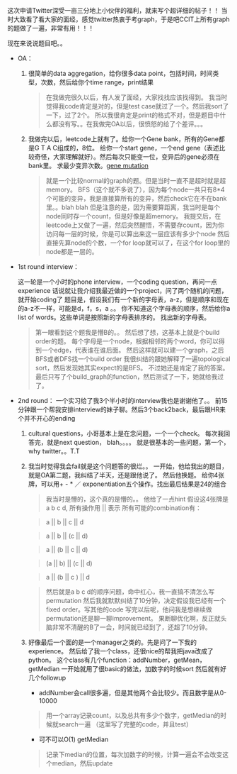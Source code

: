 这次申请Twitter深受一亩三分地上小伙伴的福利，就来写个超详细的帖子！！
当时大致看了看大家的面经，感觉twitter热衷于考graph，于是吧CCIT上所有graph的题做了一遍，非常有用！！！

现在来说说题目吧。。
- OA：
    1. 很简单的data aggregation，给你很多data point，包括时间，时间类型，次数，然后给你个time range，print结果

       > 在我做完很久以后，有人发了面经，大家找找应该找得到。
    我当时觉得我code肯定是对的，但是test case就过了一个。然后我sort了一下，过了2个。
    所以我很肯定是print的格式不对，但是题目中什么都没有写。。在我做完OA以后，很愤怒的给了个差评。。。

    2. 我做完以后，leetcode上就有了。给你一个Gene bank，所有的Gene都是G T A C组成的，8位。
    给你一个start gene，一个end gene（表述比较奇怪，大家理解就好）。然后每次只能变一位，变异后的gene必须在bank里。
    求最少变异次数。[gene mutation](https://leetcode.com/problems/minimum-genetic-mutation/)

        > 就是一个比较normal的graph的题。但是当时一直不是超时就是超memory。
    BFS（这个就不多说了），因为每个node一共只有8*4个可能的变异，我是直接算所有的变异，然后check它在不在bank里。。blah blah
    但是注意的是，因为需要算距离，我当时是每个node同时存一个count，但是好像是超memory。
    我提交后，在leetcode上又做了一遍，然后突然醒悟，不需要存count，因为你访问每一层的时候，你是可以算出来这一层应该有多少个node
    然后直接先算node的个数，一个for loop就可以了，在这个for loop里的node都是一层的。

- 1st round interview：

   这一轮是一个小时的phone interview，一个coding question，再问一点experience
话说就让我介绍我最近做的一个project，问了两个随机的问题，就开始coding了
题目是，假设我们有一个新的字母表，a-z，但是顺序和现在的a-z不一样，可能是d，f，s，a 。。
你不知道这个字母表的顺序，然后给你a list of words。这些单词是按照新的字母表排序的。
找出新的字母表。

   > 第一眼看到这个题我是懵B的。。
然后想了想，这基本上就是个build order的题。
每个字母是一个node，根据相邻的两个word，你可以得到一个edge，代表谁在谁后面。
然后这样就可以建一个graph，之后BFS或者DFS找一个build order
我很纠结的跟她解释了一遍topological sort，然后发现她其实expect的是BFS。
不过她还是肯定了我的答案。
最后只写了个build_graph的function，然后测试了一下，她就给我过了。

- 2nd round：
一个实习给了我3个半小时的interview我也是谢谢他了。。
前15分钟跟一个帮我安排interview的妹子聊。然后3个back2back，最后跟HR来个并不开心的ending
    1. cultural questions，小哥基本上是在念问题，一个一个check。
       每次我回答完，就是next question， blah。。。。
       就是很基本的一些问题，第一个，why twitter。。T.T
    2. 我当时觉得我会fail就是这个问题答的很烂。。
       一开始，他给我出的题目，就是OA第二题，我纠结了半天，还是跟他说了。
       然后他换题。
       给你4张牌，可以用+ - * ／ exponentiation五个操作。找出最后结果是24的组合

       > 我当时是懵的，这个真的是懵的。。
       他给了一点hint
       假设这4张牌是  a b c d, 所有操作用 || 表示
       所有可能的combination有：

       > a || b || c || d

       > a || b || (c || d)

       > a || (b || c || d)

       > (a || b) || (c || d)

       > a || (b || c ) || d

       > 然后就是a b c d的顺序问题，命中红心，我一直搞不清怎么写permutation
       然后我就默默纠结了10分钟，决定假设我已经有一个fixed order。写其他的code
       写完以后呢，他问我是想继续做permutation还是聊一聊improvement。
       果断聊优化啊，反正就头脑非常不清醒的B了一会，时间就已经到了，还超了10分钟。

    3. 好像最后一个面的是一个manager之类的。先是问了一下我的experience。
       然后给了我一个class，还很nice的帮我把java改成了python。
       这个class有几个function：addNumber，getMean，getMedian
       一开始就用了很basic的做法，加数字的时候sort
       然后就有好几个followup

       - addNumber会call很多遍，但是其他两个会比较少。而且数字是从0-10000

        > 用一个array记录count，以及总共有多少个数字，getMedian的时候就search一遍
             （这里写了完整的code，并且test）

       - 可不可以O(1) getMedian

        > 记录下median的位置，每次加数字的时候，计算一遍会不会改变这个median，然后update
